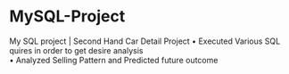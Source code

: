 # MySQL-Project
My SQL project | Second Hand Car Detail Project 
• Executed Various SQL quires in order to get desire analysis  
• Analyzed Selling Pattern and Predicted future outcome 
